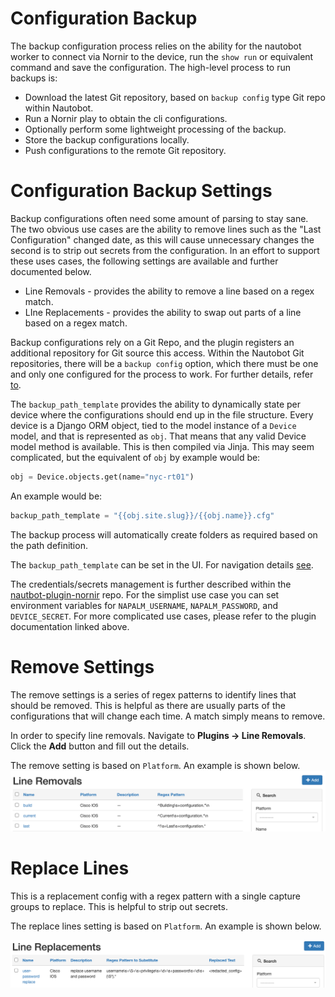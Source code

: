 # Configuration Backup

The backup configuration process relies on the ability for the nautobot worker to connect via Nornir to the device, run the `show run` or equivalent command 
and save the configuration. The high-level process to run backups is:

* Download the latest Git repository, based on `backup config` type Git repo within Nautobot.
* Run a Nornir play to obtain the cli configurations.
* Optionally perform some lightweight processing of the backup.
* Store the backup configurations locally.
* Push configurations to the remote Git repository.

# Configuration Backup Settings

Backup configurations often need some amount of parsing to stay sane. The two obvious use cases are the ability to remove lines such as the "Last 
Configuration" changed date, as this will cause unnecessary changes the second is to strip out secrets from the configuration. In an effort to support these 
uses cases, the following settings are available and further documented below.

* Line Removals - provides the ability to remove a line based on a regex match.
* LIne Replacements - provides the ability to swap out parts of a line based on a regex match.

Backup configurations rely on a Git Repo, and the plugin registers an additional repository for Git source this access. Within the Nautobot Git 
repositories, there will be a `backup config` option, which there must be one and only one configured for the process to work. For further details, refer 
[to](./navigating-golden.md#git-settings).

The `backup_path_template` provides the ability to dynamically state per device where the configurations should end up in the file structure. Every device is a Django ORM object, tied to the model instance of a `Device` model, and that is represented as `obj`. That means that any valid Device model method is available. This is then compiled via Jinja. This may seem complicated, but the equivalent of `obj` by example would be:

```python
obj = Device.objects.get(name="nyc-rt01")
```

An example would be:
```python
backup_path_template = "{{obj.site.slug}}/{{obj.name}}.cfg"
```

The backup process will automatically create folders as required based on the path definition. 

The `backup_path_template` can be set in the UI.  For navigation details [see](./navigating-golden.md#application-settings).

The credentials/secrets management is further described within the [nautbot-plugin-nornir](https://github.com/nautobot/nautobot-plugin-nornir)
repo. For the simplist use case you can set environment variables for `NAPALM_USERNAME`, `NAPALM_PASSWORD`, and `DEVICE_SECRET`. For more
complicated use cases, please refer to the plugin documentation linked above.

# Remove Settings

The remove settings is a series of regex patterns to identify lines that should be removed. This is helpful as there are usually parts of the
configurations that will change each time. A match simply means to remove.

In order to specify line removals. Navigate to **Plugins -> Line Removals**.  Click the **Add** button and fill out the details.

The remove setting is based on `Platform`.  An example is shown below.
![Line Removals View](./img/00-navigating-backup.png)

# Replace Lines

This is a replacement config with a regex pattern with a single capture groups to replace. This is helpful to strip out secrets.

The replace lines setting is based on `Platform`.  An example is shown below.

![Line Replacements View](./img/01-navigating-backup.png)
